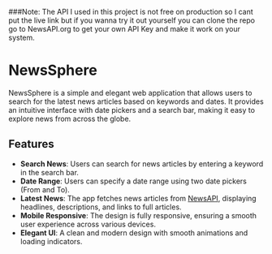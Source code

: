 ###Note: The API I used in this project is not free on production so I cant put the live link but if you wanna try it out yourself you can clone the repo go to NewsAPI.org to get your own API Key and make it work on your system.

# NewsSphere

NewsSphere is a simple and elegant web application that allows users to search for the latest news articles based on keywords and dates. It provides an intuitive interface with date pickers and a search bar, making it easy to explore news from across the globe.

## Features

- **Search News**: Users can search for news articles by entering a keyword in the search bar.
- **Date Range**: Users can specify a date range using two date pickers (From and To).
- **Latest News**: The app fetches news articles from [NewsAPI](https://newsapi.org/), displaying headlines, descriptions, and links to full articles.
- **Mobile Responsive**: The design is fully responsive, ensuring a smooth user experience across various devices.
- **Elegant UI**: A clean and modern design with smooth animations and loading indicators.


